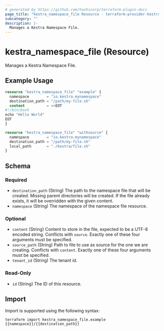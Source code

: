```yaml
---
# generated by https://github.com/hashicorp/terraform-plugin-docs
page_title: "kestra_namespace_file Resource - terraform-provider-kestra"
subcategory: ""
description: |-
  Manages a Kestra Namespace File.
---
```


# kestra_namespace_file (Resource)

Manages a Kestra Namespace File.

## Example Usage

```terraform
resource "kestra_namespace_file" "example" {
  namespace        = "io.kestra.mynamespace"
  destination_path = "/path/my-file.sh"
  content          = <<EOT
#!/bin/bash
echo "Hello World"
EOT
}

resource "kestra_namespace_file" "withsource" {
  namespace        = "io.kestra.mynamespace"
  destination_path = "/path/my-file.sh"
  local_path       = "./kestra/file.sh"
}
```

<!-- schema generated by tfplugindocs -->
## Schema

### Required

- `destination_path` (String) The path to the namespace file that will be created.
Missing parent directories will be created.
If the file already exists, it will be overridden with the given content.
- `namespace` (String) The namespace of the namespace file resource.

### Optional

- `content` (String) Content to store in the file, expected to be a UTF-8 encoded string.
 Conflicts with `source`.
 Exactly one of these four arguments must be specified.
- `source_path` (String) Path to file to use as source for the one we are creating.
 Conflicts with `content`.
 Exactly one of these four arguments must be specified.
- `tenant_id` (String) The tenant id.

### Read-Only

- `id` (String) The ID of this resource.

## Import

Import is supported using the following syntax:

```shell
terraform import kestra_namespace_file.example {{namespace}}/{{destination_path}}
```
